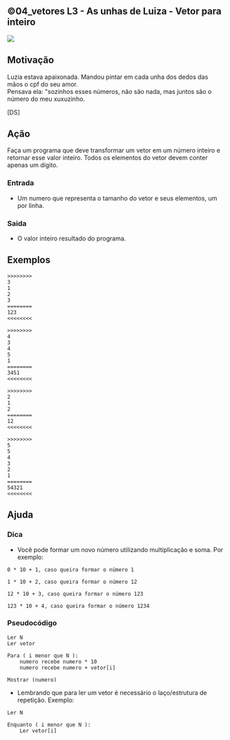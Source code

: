 ## ©04_vetores L3 - As unhas de Luiza - Vetor para inteiro


![](__capa.jpg)

## Motivação

Luzia estava apaixonada. Mandou pintar em cada unha dos dedos das mãos o cpf do seu amor.  
Pensava ela: "sozinhos esses números, não são nada, mas juntos são o número do meu xuxuzinho.

\[DS\]

## Ação  

Faça um programa que deve transformar um vetor em um número inteiro e retornar esse valor inteiro. Todos os elementos do vetor devem conter apenas um dígito.

### Entrada

- Um numero que representa o tamanho do vetor e seus elementos, um por linha.  

### Saida

- O valor inteiro resultado do programa.

## Exemplos

```
>>>>>>>>
3
1
2
3
========
123
<<<<<<<<

>>>>>>>>
4
3
4
5
1
========
3451
<<<<<<<<

>>>>>>>>
2
1
2
========
12
<<<<<<<<

>>>>>>>>
5
5
4
3
2
1
========
54321
<<<<<<<<
```

## Ajuda

### Dica

- Você pode formar um novo número utilizando multiplicação e soma. Por exemplo:
```
0 * 10 + 1, caso queira formar o número 1

1 * 10 + 2, caso queira formar o número 12

12 * 10 + 3, caso queira formar o número 123

123 * 10 + 4, caso queira formar o número 1234
```

### Pseudocódigo
```
Ler N
Ler vetor

Para ( i menor que N ):
    numero recebe numero * 10
    numero recebe numero + vetor[i]

Mostrar (numero)
```

- Lembrando que para ler um vetor é necessário o laço/estrutura de repetição. Exemplo:
```
Ler N

Enquanto ( i menor que N ):
    Ler vetor[i]
```



